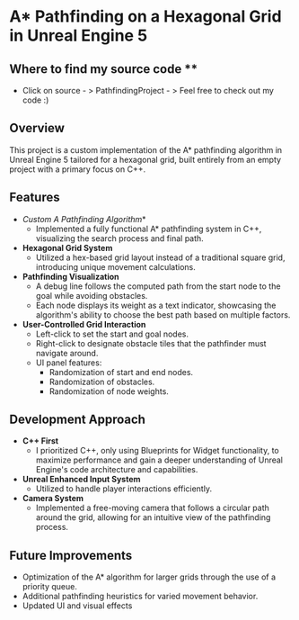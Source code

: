 # A* Pathfinding on a Hexagonal Grid in Unreal Engine 5
## Where to find my source code **
- Click on source - > PathfindingProject - > Feel free to check out my code :)
## Overview
This project is a custom implementation of the A* pathfinding algorithm in Unreal Engine 5 tailored for a hexagonal grid, built entirely from an empty project with a primary focus on C++. 

## Features
- **Custom A* Pathfinding Algorithm**
  - Implemented a fully functional A* pathfinding system in C++, visualizing the search process and final path.
- **Hexagonal Grid System**
  - Utilized a hex-based grid layout instead of a traditional square grid, introducing unique movement calculations.
- **Pathfinding Visualization**
  - A debug line follows the computed path from the start node to the goal while avoiding obstacles.
  - Each node displays its weight as a text indicator, showcasing the algorithm's ability to choose the best path based on multiple factors.
- **User-Controlled Grid Interaction**
  - Left-click to set the start and goal nodes.
  - Right-click to designate obstacle tiles that the pathfinder must navigate around.
  - UI panel features:
    - Randomization of start and end nodes.
    - Randomization of obstacles.
    - Randomization of node weights.

## Development Approach
- **C++ First** 
  - I prioritized C++, only using Blueprints for Widget functionality, to maximize performance and gain a deeper understanding of Unreal Engine's code architecture and capabilities.
- **Unreal Enhanced Input System**
  - Utilized to handle player interactions efficiently.
- **Camera System** 
  - Implemented a free-moving camera that follows a circular path around the grid, allowing for an intuitive view of the pathfinding process.

## Future Improvements
-  Optimization of the A* algorithm for larger grids through the use of a priority queue.
-  Additional pathfinding heuristics for varied movement behavior.
-  Updated UI and visual effects

